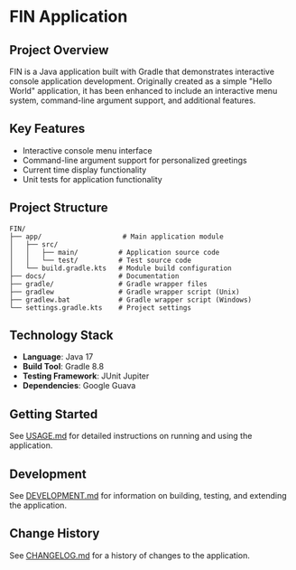 # FIN Application

## Project Overview

FIN is a Java application built with Gradle that demonstrates interactive console application development. Originally created as a simple "Hello World" application, it has been enhanced to include an interactive menu system, command-line argument support, and additional features.

## Key Features

- Interactive console menu interface
- Command-line argument support for personalized greetings
- Current time display functionality
- Unit tests for application functionality

## Project Structure

```
FIN/
├── app/                    # Main application module
│   ├── src/
│   │   ├── main/          # Application source code
│   │   └── test/          # Test source code
│   └── build.gradle.kts   # Module build configuration
├── docs/                  # Documentation
├── gradle/                # Gradle wrapper files
├── gradlew                # Gradle wrapper script (Unix)
├── gradlew.bat            # Gradle wrapper script (Windows)
└── settings.gradle.kts    # Project settings
```

## Technology Stack

- **Language**: Java 17
- **Build Tool**: Gradle 8.8
- **Testing Framework**: JUnit Jupiter
- **Dependencies**: Google Guava

## Getting Started

See [USAGE.md](USAGE.md) for detailed instructions on running and using the application.

## Development

See [DEVELOPMENT.md](DEVELOPMENT.md) for information on building, testing, and extending the application.

## Change History

See [CHANGELOG.md](CHANGELOG.md) for a history of changes to the application.
